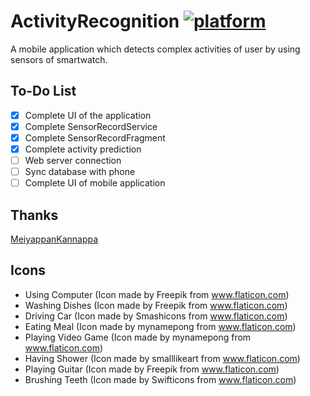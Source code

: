 # ActivityRecognition [![platform](https://img.shields.io/badge/platform-Android-yellow.svg)](https://www.android.com)

A mobile application which detects complex activities of user by using sensors of smartwatch.

## To-Do List
- [x] Complete UI of the application
- [x] Complete SensorRecordService
- [x] Complete SensorRecordFragment
- [x] Complete activity prediction
- [ ] Web server connection
- [ ] Sync database with phone
- [ ] Complete UI of mobile application

## Thanks
[MeiyappanKannappa](https://github.com/MeiyappanKannappa/Weka-Android)

## Icons
- Using Computer (Icon made by Freepik from www.flaticon.com) 
- Washing Dishes (Icon made by Freepik from www.flaticon.com) 
- Driving Car (Icon made by Smashicons from www.flaticon.com) 
- Eating Meal (Icon made by mynamepong from www.flaticon.com) 
- Playing Video Game (Icon made by mynamepong from www.flaticon.com) 
- Having Shower (Icon made by smalllikeart from www.flaticon.com) 
- Playing Guitar (Icon made by Freepik from www.flaticon.com) 
- Brushing Teeth (Icon made by Swifticons from www.flaticon.com) 
